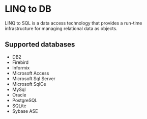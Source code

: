 LINQ to DB
==========

LINQ to SQL is a data access technology that provides a run-time infrastructure for managing relational data as objects.

Supported databases
-------------------

* DB2
* Firebird
* Informix
* Microsoft Access
* Microsoft Sql Server
* Microsoft SqlCe
* MySql
* Oracle
* PostgreSQL
* SQLite
* Sybase ASE

